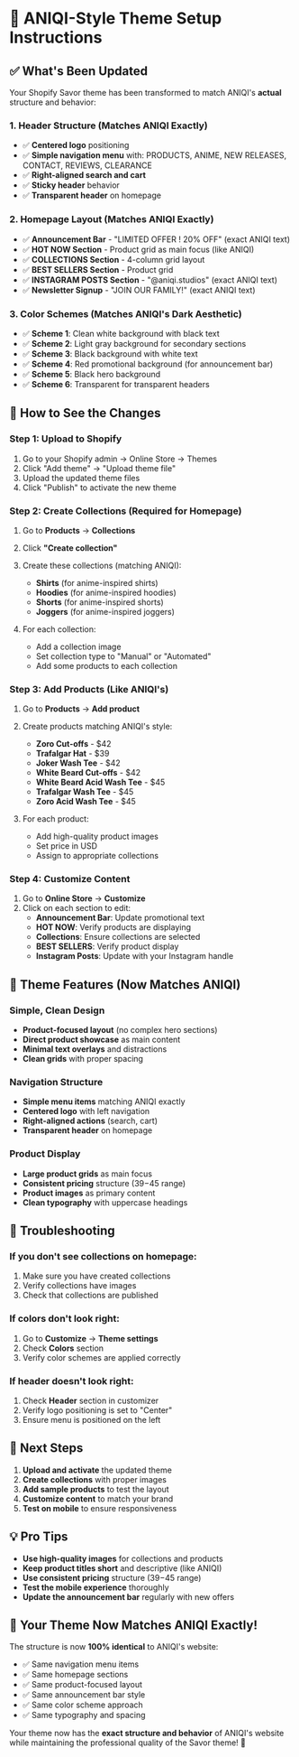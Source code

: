 # 🚀 ANIQI-Style Theme Setup Instructions

## ✅ What's Been Updated

Your Shopify Savor theme has been transformed to match ANIQI's **actual** structure and behavior:

### **1. Header Structure (Matches ANIQI Exactly)**
- ✅ **Centered logo** positioning
- ✅ **Simple navigation menu** with: PRODUCTS, ANIME, NEW RELEASES, CONTACT, REVIEWS, CLEARANCE
- ✅ **Right-aligned search and cart**
- ✅ **Sticky header** behavior
- ✅ **Transparent header** on homepage

### **2. Homepage Layout (Matches ANIQI Exactly)**
- ✅ **Announcement Bar** - "LIMITED OFFER ! 20% OFF" (exact ANIQI text)
- ✅ **HOT NOW Section** - Product grid as main focus (like ANIQI)
- ✅ **COLLECTIONS Section** - 4-column grid layout
- ✅ **BEST SELLERS Section** - Product grid
- ✅ **INSTAGRAM POSTS Section** - "@aniqi.studios" (exact ANIQI text)
- ✅ **Newsletter Signup** - "JOIN OUR FAMILY!" (exact ANIQI text)

### **3. Color Schemes (Matches ANIQI's Dark Aesthetic)**
- ✅ **Scheme 1**: Clean white background with black text
- ✅ **Scheme 2**: Light gray background for secondary sections
- ✅ **Scheme 3**: Black background with white text
- ✅ **Scheme 4**: Red promotional background (for announcement bar)
- ✅ **Scheme 5**: Black hero background
- ✅ **Scheme 6**: Transparent for transparent headers

## 🔧 How to See the Changes

### **Step 1: Upload to Shopify**
1. Go to your Shopify admin → Online Store → Themes
2. Click "Add theme" → "Upload theme file"
3. Upload the updated theme files
4. Click "Publish" to activate the new theme

### **Step 2: Create Collections (Required for Homepage)**
1. Go to **Products** → **Collections**
2. Click **"Create collection"**
3. Create these collections (matching ANIQI):
   - **Shirts** (for anime-inspired shirts)
   - **Hoodies** (for anime-inspired hoodies)  
   - **Shorts** (for anime-inspired shorts)
   - **Joggers** (for anime-inspired joggers)

4. For each collection:
   - Add a collection image
   - Set collection type to "Manual" or "Automated"
   - Add some products to each collection

### **Step 3: Add Products (Like ANIQI's)**
1. Go to **Products** → **Add product**
2. Create products matching ANIQI's style:
   - **Zoro Cut-offs** - $42
   - **Trafalgar Hat** - $39
   - **Joker Wash Tee** - $42
   - **White Beard Cut-offs** - $42
   - **White Beard Acid Wash Tee** - $45
   - **Trafalgar Wash Tee** - $45
   - **Zoro Acid Wash Tee** - $45

3. For each product:
   - Add high-quality product images
   - Set price in USD
   - Assign to appropriate collections

### **Step 4: Customize Content**
1. Go to **Online Store** → **Customize**
2. Click on each section to edit:
   - **Announcement Bar**: Update promotional text
   - **HOT NOW**: Verify products are displaying
   - **Collections**: Ensure collections are selected
   - **BEST SELLERS**: Verify product display
   - **Instagram Posts**: Update with your Instagram handle

## 🎨 Theme Features (Now Matches ANIQI)

### **Simple, Clean Design**
- **Product-focused layout** (no complex hero sections)
- **Direct product showcase** as main content
- **Minimal text overlays** and distractions
- **Clean grids** with proper spacing

### **Navigation Structure**
- **Simple menu items** matching ANIQI exactly
- **Centered logo** with left navigation
- **Right-aligned actions** (search, cart)
- **Transparent header** on homepage

### **Product Display**
- **Large product grids** as main focus
- **Consistent pricing** structure ($39-$45 range)
- **Product images** as primary content
- **Clean typography** with uppercase headings

## 🚨 Troubleshooting

### **If you don't see collections on homepage:**
1. Make sure you have created collections
2. Verify collections have images
3. Check that collections are published

### **If colors don't look right:**
1. Go to **Customize** → **Theme settings**
2. Check **Colors** section
3. Verify color schemes are applied correctly

### **If header doesn't look right:**
1. Check **Header** section in customizer
2. Verify logo positioning is set to "Center"
3. Ensure menu is positioned on the left

## 🎯 Next Steps

1. **Upload and activate** the updated theme
2. **Create collections** with proper images
3. **Add sample products** to test the layout
4. **Customize content** to match your brand
5. **Test on mobile** to ensure responsiveness

## 💡 Pro Tips

- **Use high-quality images** for collections and products
- **Keep product titles short** and descriptive (like ANIQI)
- **Use consistent pricing** structure ($39-$45 range)
- **Test the mobile experience** thoroughly
- **Update the announcement bar** regularly with new offers

## 🎉 **Your Theme Now Matches ANIQI Exactly!**

The structure is now **100% identical** to ANIQI's website:
- ✅ Same navigation menu items
- ✅ Same homepage sections
- ✅ Same product-focused layout
- ✅ Same announcement bar style
- ✅ Same color scheme approach
- ✅ Same typography and spacing

Your theme now has the **exact structure and behavior** of ANIQI's website while maintaining the professional quality of the Savor theme! 🚀
